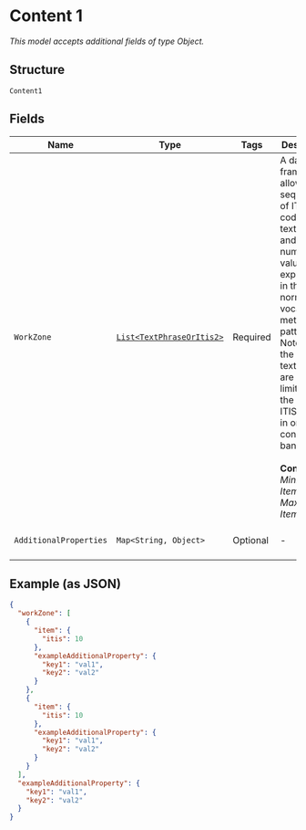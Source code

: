 
# Content 1

*This model accepts additional fields of type Object.*

## Structure

`Content1`

## Fields

| Name | Type | Tags | Description | Getter | Setter |
|  --- | --- | --- | --- | --- | --- |
| `WorkZone` | [`List<TextPhraseOrItis2>`](../../doc/models/containers/text-phrase-or-itis-2.md) | Required | A data frame to allow sequences of ITIS codes, short text strings, and numerical values to be expressed in the normal ITIS vocabulary method and pattern. Note that the allowed text strings are more limited than the normal ITIS format in order to conserve bandwidth.<br><br>**Constraints**: *Minimum Items*: `1`, *Maximum Items*: `16` | List<TextPhraseOrItis2> getWorkZone() | setWorkZone(List<TextPhraseOrItis2> workZone) |
| `AdditionalProperties` | `Map<String, Object>` | Optional | - | Object getAdditionalProperty(String key) | additionalProperty(String key, Object value) |

## Example (as JSON)

```json
{
  "workZone": [
    {
      "item": {
        "itis": 10
      },
      "exampleAdditionalProperty": {
        "key1": "val1",
        "key2": "val2"
      }
    },
    {
      "item": {
        "itis": 10
      },
      "exampleAdditionalProperty": {
        "key1": "val1",
        "key2": "val2"
      }
    }
  ],
  "exampleAdditionalProperty": {
    "key1": "val1",
    "key2": "val2"
  }
}
```

